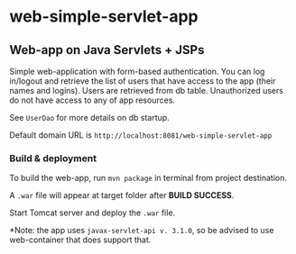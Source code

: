 # web-simple-servlet-app
## Web-app on Java Servlets + JSPs

Simple web-application with form-based authentication. You can log in/logout and retrieve the list of users that have access to the app (their names and logins).
Users are retrieved from db table. Unauthorized users do not have access to any of app resources.

See ```UserDao``` for more details on db startup.

Default domain URL is ```http://localhost:8081/web-simple-servlet-app```

### Build & deployment
To build the web-app, run ```mvn package``` in terminal from project destination.

A ```.war``` file will appear at target folder after **BUILD SUCCESS**.

Start Tomcat server and deploy the ```.war``` file.

*Note: the app uses ```javax-servlet-api v. 3.1.0```, so be advised to use web-container that does support that.
